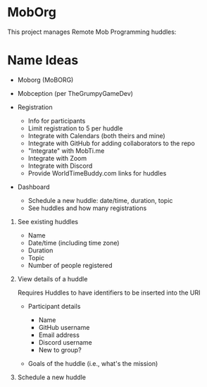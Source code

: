 # MobOrg

This project manages Remote Mob Programming huddles:

# Name Ideas

* Moborg (MoBORG)
* Mobception (per TheGrumpyGameDev)

* Registration
    + Info for participants
    + Limit registration to 5 per huddle
    - Integrate with Calendars (both theirs and mine)
    - Integrate with GitHub for adding collaborators to the repo
    - "Integrate" with MobTi.me
    - Integrate with Zoom
    - Integrate with Discord
    - Provide WorldTimeBuddy.com links for huddles

* Dashboard
    + Schedule a new huddle: date/time, duration, topic
    + See huddles and how many registrations

1. See existing huddles
    - Name
    - Date/time (including time zone)
    - Duration
    - Topic 
    - Number of people registered

1. View details of a huddle
   
   Requires Huddles to have identifiers to be inserted into the URI

    - Participant details
      - Name
      - GitHub username
      - Email address 
      - Discord username
      - New to group?

    - Goals of the huddle (i.e., what's the mission)

1. Schedule a new huddle